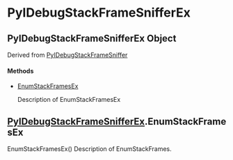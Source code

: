 # PyIDebugStackFrameSnifferEx


## PyIDebugStackFrameSnifferEx Object

Derived from [PyIDebugStackFrameSniffer](PyIDebugStackFrameSniffer.md)

#### Methods

  - [EnumStackFramesEx](PyIDebugStackFrameSnifferEx.md#pyidebugstackframesnifferexenumstackframesex)

    Description of EnumStackFramesEx&nbsp;


## [PyIDebugStackFrameSnifferEx](PyIDebugStackFrameSnifferEx.md#pyidebugstackframesnifferex)\.EnumStackFramesEx

EnumStackFramesEx\(\)
Description of EnumStackFrames\.